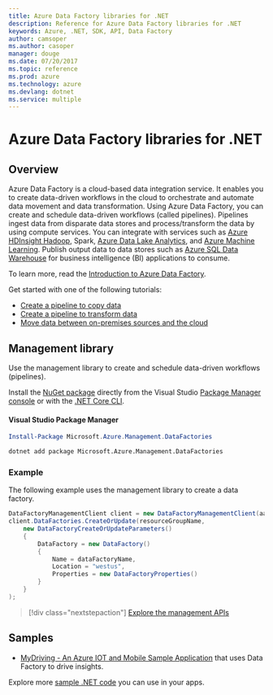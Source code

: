 ```yaml
---
title: Azure Data Factory libraries for .NET
description: Reference for Azure Data Factory libraries for .NET
keywords: Azure, .NET, SDK, API, Data Factory
author: camsoper
ms.author: casoper
manager: douge
ms.date: 07/20/2017
ms.topic: reference
ms.prod: azure
ms.technology: azure
ms.devlang: dotnet
ms.service: multiple
---
```


# Azure Data Factory libraries for .NET

## Overview

Azure Data Factory is a cloud-based data integration service. It enables you to create data-driven workflows in the cloud to orchestrate and automate data movement and data transformation. Using Azure Data Factory, you can create and schedule data-driven workflows (called pipelines). Pipelines ingest data from disparate data stores and process/transform the data by using compute services. You can integrate with services such as [Azure HDInsight Hadoop](/hdinsight/), Spark, [Azure Data Lake Analytics](/data-lake-analytics/), and [Azure Machine Learning](/machine-learning). Publish output data to data stores such as [Azure SQL Data Warehouse](/sql-data-warehouse) for business intelligence (BI) applications to consume.

To learn more, read the [Introduction to Azure Data Factory](/data-factory/data-factory-introduction).

Get started with one of the following tutorials:

* [Create a pipeline to copy data](/data-factory/data-factory-copy-data-from-azure-blob-storage-to-sql-database)
* [Create a pipeline to transform data](/data-factory/data-factory-build-your-first-pipeline)
* [Move data between on-premises sources and the cloud](/data-factory/data-factory-move-data-between-onprem-and-cloud)

## Management library

Use the management library to create and schedule data-driven workflows (pipelines).

Install the [NuGet package](https://www.nuget.org/packages/Microsoft.Azure.Management.DataFactories) directly from the Visual Studio [Package Manager console][PackageManager] or with the [.NET Core CLI][DotNetCLI].

#### Visual Studio Package Manager

```powershell
Install-Package Microsoft.Azure.Management.DataFactories
```

```bash
dotnet add package Microsoft.Azure.Management.DataFactories
```

### Example

The following example uses the management library to create a data factory.

```csharp
DataFactoryManagementClient client = new DataFactoryManagementClient(aadTokenCredentials, resourceManagerUri);
client.DataFactories.CreateOrUpdate(resourceGroupName,
    new DataFactoryCreateOrUpdateParameters()
    {
        DataFactory = new DataFactory()
        {
            Name = dataFactoryName,
            Location = "westus",
            Properties = new DataFactoryProperties()
        }
    }
);
```

> [!div class="nextstepaction"]
> [Explore the management APIs](/dotnet/api/overview/azure/datafactories/management)

## Samples

* [MyDriving - An Azure IOT and Mobile Sample Application](https://azure.microsoft.com/resources/samples/mydriving/) that uses Data Factory to drive insights.

Explore more [sample .NET code](https://azure.microsoft.com/resources/samples/?platform=dotnet) you can use in your apps.

[PackageManager]: https://docs.microsoft.com/nuget/tools/package-manager-console
[DotNetCLI]: https://docs.microsoft.com/dotnet/core/tools/dotnet-add-package
